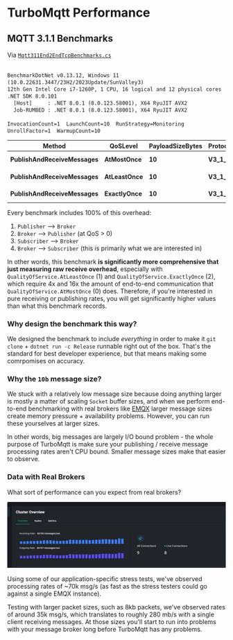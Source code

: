 # TurboMqtt Performance

## MQTT 3.1.1 Benchmarks

Via [`Mqtt311End2EndTcpBenchmarks.cs`](../benchmarks/TurboMqtt.Benchmarks/Mqtt311/Mqtt311End2EndTcpBenchmarks.cs)

```

BenchmarkDotNet v0.13.12, Windows 11 (10.0.22631.3447/23H2/2023Update/SunValley3)
12th Gen Intel Core i7-1260P, 1 CPU, 16 logical and 12 physical cores
.NET SDK 8.0.101
  [Host]     : .NET 8.0.1 (8.0.123.58001), X64 RyuJIT AVX2
  Job-RUMBED : .NET 8.0.1 (8.0.123.58001), X64 RyuJIT AVX2

InvocationCount=1  LaunchCount=10  RunStrategy=Monitoring  
UnrollFactor=1  WarmupCount=10  

```
| Method                    | QoSLevel    | PayloadSizeBytes | ProtocolVersion | Mean      | Error     | StdDev    | Median    | Req/sec    |
|-------------------------- |------------ |----------------- |---------------- |----------:|----------:|----------:|----------:|-----------:|
| **PublishAndReceiveMessages** | **AtMostOnce**  | **10**               | **V3_1_1**          |  **6.253 μs** | **0.3367 μs** | **0.9926 μs** |  **5.988 μs** | **159,935.17** |
| **PublishAndReceiveMessages** | **AtLeastOnce** | **10**               | **V3_1_1**          | **34.304 μs** | **2.1527 μs** | **6.3473 μs** | **32.091 μs** |  **29,151.32** |
| **PublishAndReceiveMessages** | **ExactlyOnce** | **10**               | **V3_1_1**          | **50.327 μs** | **1.4411 μs** | **4.2490 μs** | **49.157 μs** |  **19,869.95** |

Every benchmark includes 100% of this overhead:

1. `Publisher` --> `Broker`
2. `Broker` --> `Publisher` (at QoS > 0)
3. `Subscriber` --> `Broker`
4. `Broker` --> `Subscriber` (this is primarily what we are interested in)

In other words, this benchmark __is significantly more comprehensive that just measuring raw receive overhead__, especially with `QualityOfService.AtLeastOnce` (1) and `QualityOfService.ExactlyOnce` (2), which require 4x and 16x the amount of end-to-end communication that `QualityOfService.AtMostOnce` (0) does. Therefore, if you're interested in pure receiving or publishing rates, you will get significantly higher values than what this benchmark records.

### Why design the benchmark this way?

We designed the benchmark to include _everything_ in order to make it `git clone` + `dotnet run -c Release` runnable right out of the box. That's the standard for best developer experience, but that means making some comrpomises on accuracy.

### Why the `10b` message size?

We stuck with a relatively low message size because doing anything larger is mostly a matter of scaling `Socket` buffer sizes, and when we perform end-to-end benchmarking with real brokers like [EMQX](https://www.emqx.io/) larger message sizes create memory pressure + availability problems. However, you can run these yourselves at larger sizes.

In other words, big messages are largely I/O bound problem - the whole purpose of TurboMqtt is make sure your publishing / receive message processing rates aren't CPU bound. Smaller message sizes make that easier to observe.

### Data with Real Brokers

What sort of performance can you expect from real brokers?

![TurboMqtt reading messages off of EMQX via MQTT 3.1.1](img/emqx-mqtt3111.png)

Using some of our application-specific stress tests, we've observed processing rates of ~70k msg/s (as fast as the stress testers could go against a single EMQX instance).

Testing with larger packet sizes, such as 8kb packets, we've observed rates of around 35k msg/s, which translates to roughly 280 mb/s with a single client receiving messages. At those sizes you'll start to run into problems with your message broker long before TurboMqtt has any problems.